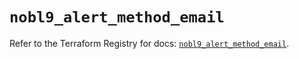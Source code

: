 # `nobl9_alert_method_email`

Refer to the Terraform Registry for docs: [`nobl9_alert_method_email`](https://registry.terraform.io/providers/nobl9/nobl9/0.22.0/docs/resources/alert_method_email).
